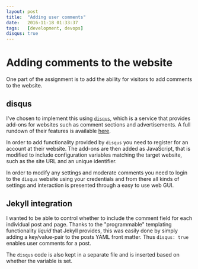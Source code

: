 ```yaml
---
layout: post
title:  "Adding user comments"
date:   2016-11-18 01:33:37
tags:   [development, devops]
disqus: true
---
```


Adding comments to the website
==============================
One part of the assignment is to add the ability for visitors to add comments
to the website.

disqus
------
I've chosen to implement this using [`disqus`][disqus], which is a service that
provides add-ons for websites such as comment sections and advertisements.
A full rundown of their features is available [here][disqus-features].

In order to add functionality provided by `disqus` you need to register for an
account at their website. The add-ons are then added as JavaScript, that is
modified to include configuration variables matching the target website, such
as the site URL and an unique identifier.

In order to modify any settings and moderate comments you need to login to the
`disqus` website using your credentials and from there all kinds of settings
and interaction is presented through a easy to use web GUI.


Jekyll integration
------------------
I wanted to be able to control whether to include the comment field for each
individual post and page. Thanks to the "programmable" templating functionality
_liquid_ that Jekyll provides, this was easily done by simply adding a
key/value-pair to the posts YAML front matter.  Thus `disqus: true` enables
user comments for a post.

The `disqus` code is also kept in a separate file and is inserted based on
whether the variable is set.


[disqus]: https://disqus.com/
[disqus-features]: https://disqus.com/features/
